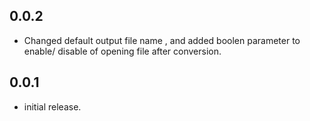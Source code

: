 ## 0.0.2

* Changed default output file name , and added boolen parameter to enable/ disable of opening file after conversion.


## 0.0.1

* initial release.
